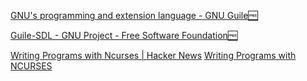 
[GNU's programming and extension language - GNU Guile🆓](https://www.gnu.org/software/guile)

[Guile-SDL - GNU Project - Free Software Foundation🆓](https://www.gnu.org/software/guile-sdl)

[Writing Programs with Ncurses | Hacker News](https://news.ycombinator.com/item?id=28354194)
[Writing Programs with NCURSES](https://invisible-island.net/ncurses/ncurses-intro.html)
